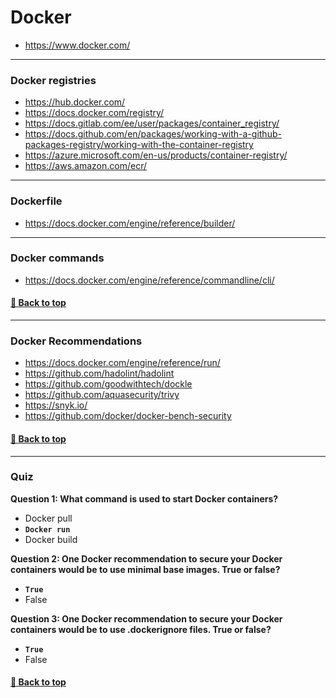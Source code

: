 # **Docker**

- https://www.docker.com/

---

### **Docker registries**

- https://hub.docker.com/
- https://docs.docker.com/registry/
- https://docs.gitlab.com/ee/user/packages/container_registry/
- https://docs.github.com/en/packages/working-with-a-github-packages-registry/working-with-the-container-registry
- https://azure.microsoft.com/en-us/products/container-registry/
- https://aws.amazon.com/ecr/

---

### **Dockerfile**

- https://docs.docker.com/engine/reference/builder/

---

### **Docker commands**

- https://docs.docker.com/engine/reference/commandline/cli/

#### [🔼 Back to top](#docker)

---

### **Docker Recommendations**

- https://docs.docker.com/engine/reference/run/
- https://github.com/hadolint/hadolint
- https://github.com/goodwithtech/dockle
- https://github.com/aquasecurity/trivy
- https://snyk.io/
- https://github.com/docker/docker-bench-security

#### [🔼 Back to top](#docker)

---

### **Quiz**

**Question 1: What command is used to start Docker containers?**
- Docker pull
- **```Docker run```**
- Docker build

**Question 2: One Docker recommendation to secure your Docker containers would be to use minimal base images. True or false?**
- **```True```**
- False

**Question 3: One Docker recommendation to secure your Docker containers would be to use .dockerignore files. True or false?**
- **```True```**
- False

#### [🔼 Back to top](#docker)
